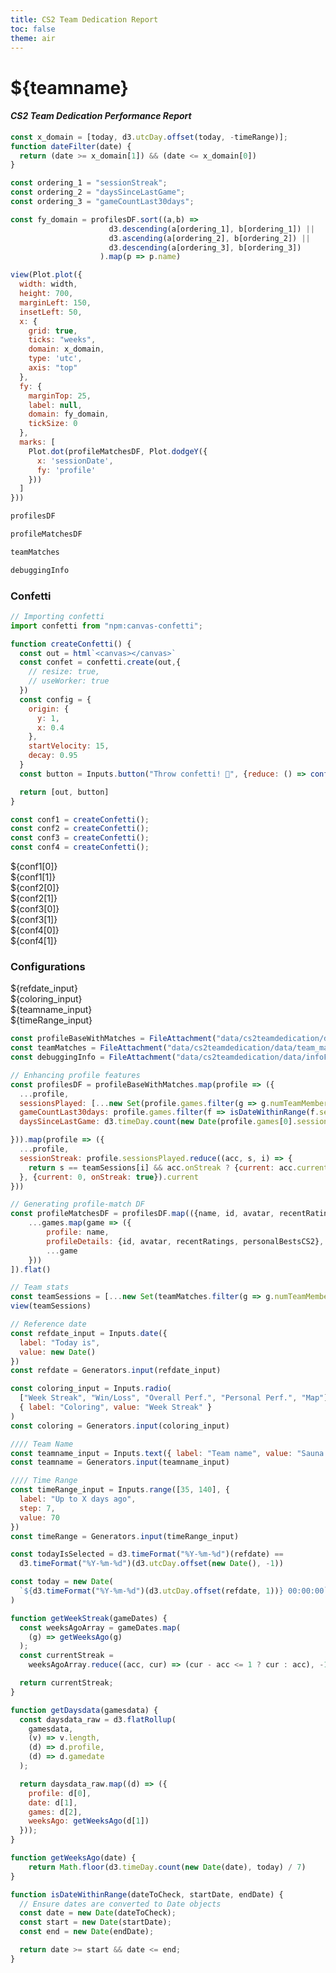 ```yaml
---
title: CS2 Team Dedication Report
toc: false
theme: air
---
```


# ${teamname}
#### _CS2 Team Dedication Performance Report_

```js
const x_domain = [today, d3.utcDay.offset(today, -timeRange)];
function dateFilter(date) {
  return (date >= x_domain[1]) && (date <= x_domain[0])
}

const ordering_1 = "sessionStreak";
const ordering_2 = "daysSinceLastGame";
const ordering_3 = "gameCountLast30days";

const fy_domain = profilesDF.sort((a,b) => 
                      d3.descending(a[ordering_1], b[ordering_1]) ||
                      d3.ascending(a[ordering_2], b[ordering_2]) ||
                      d3.descending(a[ordering_3], b[ordering_3])
                    ).map(p => p.name)
```

```js
view(Plot.plot({
  width: width,
  height: 700,
  marginLeft: 150,
  insetLeft: 50,
  x: {
    grid: true,
    ticks: "weeks",
    domain: x_domain,
    type: 'utc',
    axis: "top"
  },
  fy: {
    marginTop: 25,
    label: null,
    domain: fy_domain,
    tickSize: 0
  },
  marks: [
    Plot.dot(profileMatchesDF, Plot.dodgeY({
      x: 'sessionDate',
      fy: 'profile'
    }))
  ]
}))
```

```js
profilesDF
```
```js
profileMatchesDF
```
```js
teamMatches
```
```js
debuggingInfo
```

### Confetti

```js
// Importing confetti
import confetti from "npm:canvas-confetti";
```
```js
function createConfetti() {
  const out = html`<canvas></canvas>`
  const confet = confetti.create(out,{
    // resize: true,
    // useWorker: true
  })
  const config = {
    origin: {
      y: 1,
      x: 0.4
    },
    startVelocity: 15,
    decay: 0.95
  }
  const button = Inputs.button("Throw confetti! 🎉", {reduce: () => confet(config)})

  return [out, button]
}

const conf1 = createConfetti();
const conf2 = createConfetti();
const conf3 = createConfetti();
const conf4 = createConfetti();

```
<div class="grid grid-cols-4">
  <div class="card">${conf1[0]}<div>${conf1[1]}</div></div>
  <div class="card">${conf2[0]}<div>${conf2[1]}</div></div>
  <div class="card">${conf3[0]}<div>${conf3[1]}</div></div>
  <div class="card">${conf4[0]}<div>${conf4[1]}</div></div>
</div>



### Configurations

<div class="observablehq observablehq--block">${refdate_input}</div>
<div class="observablehq observablehq--block">${coloring_input}</div>
<div class="observablehq observablehq--block">${teamname_input}</div>
<div class="observablehq observablehq--block">${timeRange_input}</div>

<!-- BELOW ARE FEATURES CODE ONLY -->

<!-- ##### Source Data ##### -->

```js
const profileBaseWithMatches = FileAttachment("data/cs2teamdedication/data/profiles_matches.json").json();
const teamMatches = FileAttachment("data/cs2teamdedication/data/team_matches.json").json();
const debuggingInfo = FileAttachment("data/cs2teamdedication/data/infoForDebugging.json").json();
```

```js
// Enhancing profile features
const profilesDF = profileBaseWithMatches.map(profile => ({
  ...profile,
  sessionsPlayed: [...new Set(profile.games.filter(g => g.numTeamMembers > 1).map(g => g.sessionDate))],
  gameCountLast30days: profile.games.filter(f => isDateWithinRange(f.sessionDate, d3.utcDay.offset(today, -timeRange),today)).length,
  daysSinceLastGame: d3.timeDay.count(new Date(profile.games[0].sessionDate), today)

})).map(profile => ({
  ...profile,
  sessionStreak: profile.sessionsPlayed.reduce((acc, s, i) => {
    return s == teamSessions[i] && acc.onStreak ? {current: acc.current + 1, onStreak: true} : {current: acc.current, onStreak: false}
  }, {current: 0, onStreak: true}).current
}))


```
```js
// Generating profile-match DF
const profileMatchesDF = profilesDF.map(({name, id, avatar, recentRatings, personalBestsCS2, games}) => [
    ...games.map(game => ({
        profile: name,
        profileDetails: {id, avatar, recentRatings, personalBestsCS2},
        ...game
    }))
]).flat()
```

```js
// Team stats
const teamSessions = [...new Set(teamMatches.filter(g => g.numTeamMembers > 1).map(tm => tm.sessionDate))]
view(teamSessions)
```

<!-- ##### INPUTS ##### -->
```js
// Reference date
const refdate_input = Inputs.date({
  label: "Today is",
  value: new Date()
})
const refdate = Generators.input(refdate_input)
```

```js
const coloring_input = Inputs.radio(
  ["Week Streak", "Win/Loss", "Overall Perf.", "Personal Perf.", "Map"],
  { label: "Coloring", value: "Week Streak" }
)
const coloring = Generators.input(coloring_input)
```

```js
//// Team Name
const teamname_input = Inputs.text({ label: "Team name", value: "Sauna Gamer" })
const teamname = Generators.input(teamname_input)
```

```js
//// Time Range
const timeRange_input = Inputs.range([35, 140], {
  label: "Up to X days ago",
  step: 7,
  value: 70
})
const timeRange = Generators.input(timeRange_input)
```

<!-- ##### AUX ##### -->
```js
const todayIsSelected = d3.timeFormat("%Y-%m-%d")(refdate) ==
  d3.timeFormat("%Y-%m-%d")(d3.utcDay.offset(new Date(), -1))

const today = new Date(
  `${d3.timeFormat("%Y-%m-%d")(d3.utcDay.offset(refdate, 1))} 00:00:00`
)
```
<!-- Functions -->
```js
function getWeekStreak(gameDates) {
  const weeksAgoArray = gameDates.map(
    (g) => getWeeksAgo(g)
  );
  const currentStreak =
    weeksAgoArray.reduce((acc, cur) => (cur - acc <= 1 ? cur : acc), -1) + 1;

  return currentStreak;
}

function getDaysdata(gamesdata) {
  const daysdata_raw = d3.flatRollup(
    gamesdata,
    (v) => v.length,
    (d) => d.profile,
    (d) => d.gamedate
  );

  return daysdata_raw.map((d) => ({
    profile: d[0],
    date: d[1],
    games: d[2],
    weeksAgo: getWeeksAgo(d[1])
  }));
}

function getWeeksAgo(date) {
    return Math.floor(d3.timeDay.count(new Date(date), today) / 7)
}

function isDateWithinRange(dateToCheck, startDate, endDate) {
  // Ensure dates are converted to Date objects
  const date = new Date(dateToCheck);
  const start = new Date(startDate);
  const end = new Date(endDate);

  return date >= start && date <= end;
}
```